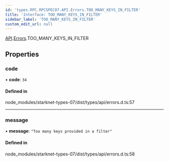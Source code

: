 ```yaml
---
id: 'types.RPC.RPCSPEC07.API.Errors.TOO_MANY_KEYS_IN_FILTER'
title: 'Interface: TOO_MANY_KEYS_IN_FILTER'
sidebar_label: 'TOO_MANY_KEYS_IN_FILTER'
custom_edit_url: null
---
```


[API](../namespaces/types.RPC.RPCSPEC07.API.md).[Errors](../namespaces/types.RPC.RPCSPEC07.API.Errors.md).TOO_MANY_KEYS_IN_FILTER

## Properties

### code

• **code**: `34`

#### Defined in

node_modules/starknet-types-07/dist/types/api/errors.d.ts:57

---

### message

• **message**: `"Too many keys provided in a filter"`

#### Defined in

node_modules/starknet-types-07/dist/types/api/errors.d.ts:58
